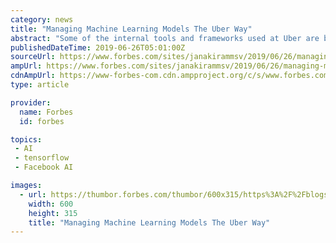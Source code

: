 ```yaml
---
category: news
title: "Managing Machine Learning Models The Uber Way"
abstract: "Some of the internal tools and frameworks used at Uber are built on top of popular open source projects such as Spark, HDFS, Scikit-learn, NumPy, Pandas, TensorFlow and XGBoost. Let’s take a closer look at Uber’s projects in the ML domain. Michelangelo ..."
publishedDateTime: 2019-06-26T05:01:00Z
sourceUrl: https://www.forbes.com/sites/janakirammsv/2019/06/26/managing-machine-learning-models-the-uber-way/
ampUrl: https://www.forbes.com/sites/janakirammsv/2019/06/26/managing-machine-learning-models-the-uber-way/amp/
cdnAmpUrl: https://www-forbes-com.cdn.ampproject.org/c/s/www.forbes.com/sites/janakirammsv/2019/06/26/managing-machine-learning-models-the-uber-way/amp/
type: article

provider:
  name: Forbes
  id: forbes

topics:
 - AI
 - tensorflow
 - Facebook AI

images:
  - url: https://thumbor.forbes.com/thumbor/600x315/https%3A%2F%2Fblogs-images.forbes.com%2Fjanakirammsv%2Ffiles%2F2019%2F06%2Fuber.jpg
    width: 600
    height: 315
    title: "Managing Machine Learning Models The Uber Way"
---
```

